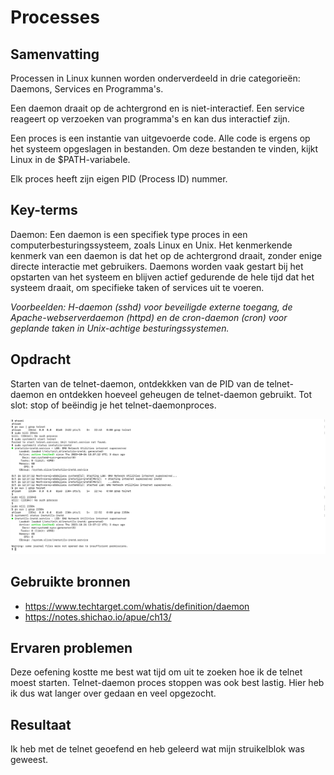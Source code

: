 # Processes

## Samenvatting
Processen in Linux kunnen worden onderverdeeld in drie categorieën: Daemons, Services en Programma's.

Een daemon draait op de achtergrond en is niet-interactief. Een service reageert op verzoeken van programma's en kan dus interactief zijn.

Een proces is een instantie van uitgevoerde code. Alle code is ergens op het systeem opgeslagen in bestanden. Om deze bestanden te vinden, kijkt Linux in de $PATH-variabele.

Elk proces heeft zijn eigen PID (Process ID) nummer.

## Key-terms
Daemon: 
Een daemon is een specifiek type proces in een computerbesturingssysteem, zoals Linux en Unix. Het kenmerkende kenmerk van een daemon is dat het op de achtergrond draait, zonder enige directe interactie met gebruikers. Daemons worden vaak gestart bij het opstarten van het systeem en blijven actief gedurende de hele tijd dat het systeem draait, om specifieke taken of services uit te voeren.

*Voorbeelden: H-daemon (sshd) voor beveiligde externe toegang, de Apache-webserverdaemon (httpd) en de cron-daemon (cron) voor geplande taken in Unix-achtige besturingssystemen.*

## Opdracht
Starten van de telnet-daemon, ontdekkken van de PID van de telnet-daemon en ontdekken hoeveel geheugen de telnet-daemon gebruikt. Tot slot: stop of beëindig je het telnet-daemonproces.

![PrnScr](../00_includes/1.6_Processes_kill.png)

## Gebruikte bronnen
- https://www.techtarget.com/whatis/definition/daemon
- https://notes.shichao.io/apue/ch13/
## Ervaren problemen
Deze oefening kostte me best wat tijd om uit te zoeken hoe ik de telnet moest starten. Telnet-daemon proces stoppen was ook best lastig. Hier heb ik dus wat langer over gedaan en veel opgezocht.

## Resultaat
Ik heb met de telnet geoefend en heb geleerd wat mijn struikelblok was geweest. 

